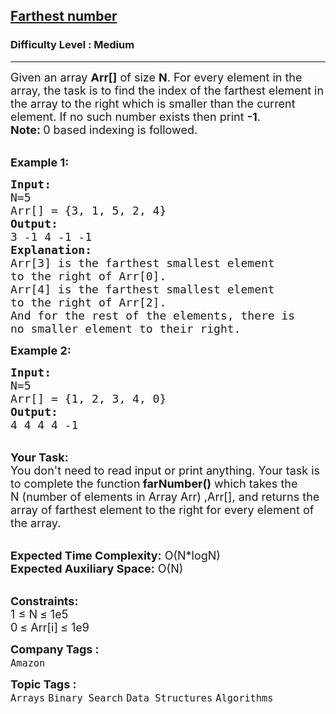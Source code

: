 <h2><a href="https://www.geeksforgeeks.org/problems/farthest-number--170636/1?page=1&company=Amazon,Microsoft&difficulty=Medium,Hard&status=unsolved&sortBy=latest">Farthest number</a></h2><h3>Difficulty Level : Medium</h3><hr><div class="problems_problem_content__Xm_eO"><p><span style="font-size: 18px;">Given an array <strong>A</strong><strong>rr[]</strong>&nbsp;of size&nbsp;<strong>N</strong>. For every element in the array, the task is to find the index of the farthest element in the array to the right which is smaller than the current element. If no such number exists then print&nbsp;<strong>-1</strong>.</span><br><strong><span style="font-size: 18px;">Note: </span></strong><span style="font-size: 18px;">0 based indexing is followed.</span></p>
<p><br><span style="font-size: 18px;"><strong>Example 1:</strong></span></p>
<pre><span style="font-size: 18px;"><strong>Input:</strong> </span>
<span style="font-size: 18px;">N=5</span>
<span style="font-size: 18px;">Arr[] = {3, 1, 5, 2, 4}</span>
<span style="font-size: 18px;"><strong>Output:</strong> </span>
<span style="font-size: 18px;">3 -1 4 -1 -1</span>
<strong><span style="font-size: 18px;">Explanation:</span></strong>
<span style="font-size: 18px;">Arr[3] is the farthest smallest element
to the right of Arr[0].
Arr[4] is the farthest smallest element
to the right of Arr[2].
And for the rest of the elements, there is
no smaller element to their right.</span>
</pre>
<p><span style="font-size: 18px;"><strong>Example 2:</strong></span></p>
<pre><span style="font-size: 18px;"><strong>Input:</strong> </span>
<span style="font-size: 18px;">N=5</span>
<span style="font-size: 18px;">Arr[] = {1, 2, 3, 4, 0}</span>
<span style="font-size: 18px;"><strong>Output:</strong> </span>
<span style="font-size: 18px;">4 4 4 4 -1</span></pre>
<p><br><span style="font-size: 18px;"><strong>Your Task:&nbsp;</strong></span><br><span style="font-size: 18px;">You don't need to read input or print anything. Your task is to complete the function<strong> farNumber()</strong>&nbsp;which takes the N&nbsp;(number of elements in Array Arr) ,Arr[], and returns the array&nbsp;of farthest element to the right for&nbsp;every&nbsp;element of the array.</span></p>
<p><br><span style="font-size: 18px;"><strong>Expected Time Complexity:</strong> O(N*logN)<br><strong>Expected Auxiliary Space:</strong> O(N)</span></p>
<p><br><strong><span style="font-size: 18px;">Constraints:</span></strong><br><span style="font-size: 18px;">1 </span> <span style="font-size: 18px;">≤ </span> <span style="font-size: 18px;">N</span> <span style="font-size: 18px;">≤ </span> <span style="font-size: 18px;">1e5<br>0</span> <span style="font-size: 18px;">≤ </span> <span style="font-size: 18px;">Arr[i]</span>&nbsp;<span style="font-size: 18px;">≤ </span> <span style="font-size: 18px;">1e9&nbsp;</span></p></div><p><span style=font-size:18px><strong>Company Tags : </strong><br><code>Amazon</code>&nbsp;<br><p><span style=font-size:18px><strong>Topic Tags : </strong><br><code>Arrays</code>&nbsp;<code>Binary Search</code>&nbsp;<code>Data Structures</code>&nbsp;<code>Algorithms</code>&nbsp;